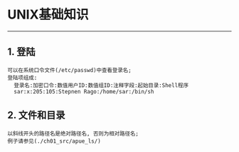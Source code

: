 # **UNIX基础知识**
***



## **1. 登陆**
    可以在系统口令文件(/etc/passwd)中查看登录名;
    登陆项组成:
      登录名:加密口令:数值用户ID:数值组ID:注释字段:起始目录:Shell程序
      sar:x:205:105:Stepnen Rago:/home/sar:/bin/sh 



## **2. 文件和目录**
    以斜线开头的路径名是绝对路径名, 否则为相对路径名;
    例子请参见(./ch01_src/apue_ls/)
